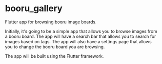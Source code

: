 # booru_gallery

Flutter app for browsing booru image boards.

Initially, it's going to be a simple app that allows you to browse images from a booru board.
The app will have a search bar that allows you to search for images based on tags.
The app will also have a settings page that allows you to change the booru board you are browsing.

The app will be built using the Flutter framework.
